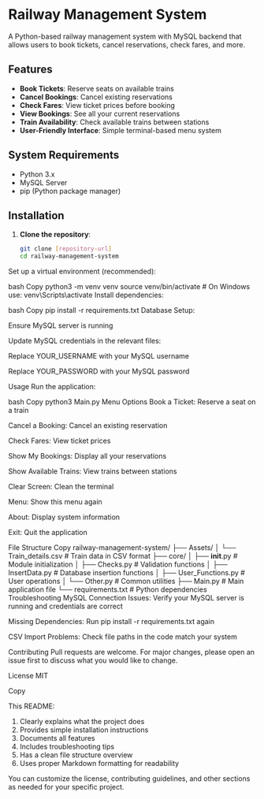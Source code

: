 # Railway Management System

A Python-based railway management system with MySQL backend that allows users to book tickets, cancel reservations, check fares, and more.

## Features

- **Book Tickets**: Reserve seats on available trains
- **Cancel Bookings**: Cancel existing reservations
- **Check Fares**: View ticket prices before booking
- **View Bookings**: See all your current reservations
- **Train Availability**: Check available trains between stations
- **User-Friendly Interface**: Simple terminal-based menu system

## System Requirements

- Python 3.x
- MySQL Server
- pip (Python package manager)

## Installation

1. **Clone the repository**:
   ```bash
   git clone [repository-url]
   cd railway-management-system
Set up a virtual environment (recommended):

bash
Copy
python3 -m venv venv
source venv/bin/activate  # On Windows use: venv\Scripts\activate
Install dependencies:

bash
Copy
pip install -r requirements.txt
Database Setup:

Ensure MySQL server is running

Update MySQL credentials in the relevant files:

Replace YOUR_USERNAME with your MySQL username

Replace YOUR_PASSWORD with your MySQL password

Usage
Run the application:

bash
Copy
python3 Main.py
Menu Options
Book a Ticket: Reserve a seat on a train

Cancel a Booking: Cancel an existing reservation

Check Fares: View ticket prices

Show My Bookings: Display all your reservations

Show Available Trains: View trains between stations

Clear Screen: Clean the terminal

Menu: Show this menu again

About: Display system information

Exit: Quit the application

File Structure
Copy
railway-management-system/
├── Assets/
│   └── Train_details.csv          # Train data in CSV format
├── core/
│   ├── __init__.py                # Module initialization
│   ├── Checks.py                  # Validation functions
│   ├── InsertData.py              # Database insertion functions
│   ├── User_Functions.py          # User operations
│   └── Other.py                   # Common utilities
├── Main.py                        # Main application file
└── requirements.txt               # Python dependencies
Troubleshooting
MySQL Connection Issues: Verify your MySQL server is running and credentials are correct

Missing Dependencies: Run pip install -r requirements.txt again

CSV Import Problems: Check file paths in the code match your system

Contributing
Pull requests are welcome. For major changes, please open an issue first to discuss what you would like to change.

License
MIT

Copy

This README:
1. Clearly explains what the project does
2. Provides simple installation instructions
3. Documents all features
4. Includes troubleshooting tips
5. Has a clean file structure overview
6. Uses proper Markdown formatting for readability

You can customize the license, contributing guidelines, and other sections as needed for your specific project.
